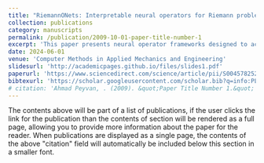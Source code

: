 ```yaml
---
title: "RiemannONets: Interpretable neural operators for Riemann problems"
collection: publications
category: manuscripts
permalink: /publication/2009-10-01-paper-title-number-1
excerpt: 'This paper presents neural operator frameworks designed to accurately learn discontinuous solutions arising in hypersonic flow regimes.'
date: 2024-06-01
venue: 'Computer Methods in Applied Mechanics and Engineering'
slidesurl: 'http://academicpages.github.io/files/slides1.pdf'
paperurl: 'https://www.sciencedirect.com/science/article/pii/S0045782524002524'
bibtexurl: 'https://scholar.googleusercontent.com/scholar.bib?q=info:PL4SWtlu_CcJ:scholar.google.com/&output=citation&scisdr=CgLFYV4tENqptf0h-MM:AAZF9b8AAAAAaEcn4MPw3rzKyZ866saOiLB1MuE&scisig=AAZF9b8AAAAAaEcn4NYjg6ot-TETbLkMu5zKFM0&scisf=4&ct=citation&cd=-1&hl=en'
# citation: 'Ahmad Peyvan, . (2009). &quot;Paper Title Number 1.&quot; <i>Journal 1</i>. 1(1).'
---
```

The contents above will be part of a list of publications, if the user clicks the link for the publication than the contents of section will be rendered as a full page, allowing you to provide more information about the paper for the reader. When publications are displayed as a single page, the contents of the above "citation" field will automatically be included below this section in a smaller font.

